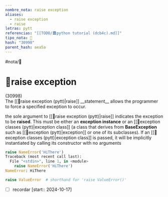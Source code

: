 ```yaml
---
nombre_nota: raise exception
aliases:
  - raise exception
  - raise
letras: pytt
referencias: "[[TODO/🏛️python tutorial (dcb4c).md]]"
tipo_nota: 📑
hash: "30998"
parent_hash: aea5a
---
```


#nota/📑

# 📑raise exception
<div class="hash">(30998)</div>
The [[📑raise exception (pytt)|raise]] __statement__ allows the programmer to force a specified exception to occur.

the sole argument to [[📑raise exception (pytt)|raise]] indicates the exception to be __raised__. This must be either an __exception instance__ or an [[📑exception classes (pytt)|exception class]] (a class that derives from __BaseException__ such as  [[📑exception (pytt)|exception]] or one of its subclasses). If an [[📑exception classes (pytt)|exception class]] is passed, it will be implicitly instantiated by calling its constructor with no arguments


```python
raise NameError('HiThere')
Traceback (most recent call last):
  File "<stdin>", line 1, in <module>
    raise NameError('HiThere')
NameError: HiThere
```

```python
raise ValueError  # shorthand for 'raise ValueError()'
```

- [ ] recordar  [start:: 2024-10-17]
